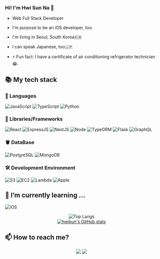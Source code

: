 ### Hi! I'm Hwi Sun Na 👋

* Web Full Stack Developer
* I'm purpose to be an iOS developer, too.
* I'm living in Seoul, South Korea🇰🇷
* I can speak Japanese, too🇯🇵

* ⚡ Fun fact: I have a certificate of air conditioning refrigerator technician 😂.



## 📚 My tech stack 

### 💬 Languages

![JavaScript](https://img.shields.io/badge/-JavaScript-%23F7DF1C?style=for-the-badge&logo=javascript&logoColor=000000&labelColor=%23F7DF1C&color=%23FFCE5A)
![TypeScript](https://img.shields.io/badge/-TypeScript-007ACC?style=for-the-badge&logo=typescript&logoColor=white)
![Python](https://img.shields.io/badge/-Python-3776AB?style=for-the-badge&logo=python&logoColor=ffffff)

### 🏢 Libraries/Frameworks

![React](https://img.shields.io/badge/-React-222222?style=for-the-badge&logo=react)
![ExpressJS](https://img.shields.io/badge/-Express-000000?style=for-the-badge&logo=express&logoColor=ffffff)
![NestJS](https://img.shields.io/badge/-Nestjs-e0234e?style=for-the-badge&logo=nestjs&logoColor=ffffff)
![Node](https://img.shields.io/badge/-Nodejs-43853d?style=for-the-badge&logo=Node.js&logoColor=white)
![TypeORM](https://img.shields.io/badge/-Typeorm-262627?style=for-the-badge&logo=Typeorm&logoColor=white)
![Flask](https://img.shields.io/badge/-Flask-000000?style=for-the-badge&logo=Flask&logoColor=white)
![GraphQL](https://img.shields.io/badge/-GraphQL-e10098?style=for-the-badge&logo=graphql&logoColor=ffffff)

### 🪣 DataBase

![PostgreSQL](https://img.shields.io/badge/-PostgreSQL-4169E1?style=for-the-badge&logo=postgresql&logoColor=ffffff)
![MongoDB](https://img.shields.io/badge/-MongoDB-47A248?style=for-the-badge&logo=mongodb&logoColor=ffffff)


### 🛠️ Development Environment

![S3](https://img.shields.io/badge/-AwsS3-569A31?style=for-the-badge&logo=amazons3&logoColor=white)
![EC2](https://img.shields.io/badge/-awsec2-000000?style=for-the-badge&logo=amazonec2&logoColor=white)
![Lambda](https://img.shields.io/badge/-lambda-FF9900?style=for-the-badge&logo=awslambda&logoColor=white)
![Apple](https://img.shields.io/badge/-Apple-000000?style=for-the-badge&logo=apple&logoColor=white)

## 🌱 I’m currently learning ...

![iOS](https://img.shields.io/badge/-swift-F05138?style=for-the-badge&logo=swift&logoColor=white)

<div align="center">
  
![Top Langs](https://github-readme-stats-sand-six-91.vercel.app/api/top-langs/?username=hwikun&layout=compact&theme=buefy)
  <br />
[![hwikun's GitHub stats](https://github-readme-stats.vercel.app/api?username=hwikun&show_icons=true&theme=buefy)](https://github.com/hwikun/github-readme-stats)
  
</div>

## 📫 How to reach me?

<p align="center">
<a href="mailto:leah8608@gmail.com"><img src="https://img.shields.io/badge/-Gmail-d14836?style=for-the-badge&logo=gmail&logoColor=white&link=mailto:leah8608@gmail.com"/></a>
<a href="https://www.instagram.com/hwikun_0201/"><img src="https://img.shields.io/badge/-instagram-E4405F?style=for-the-badge&logo=instagram&logoColor=white&link=https://www.instagram.com/hwikun_0201"/></a>
</p>
